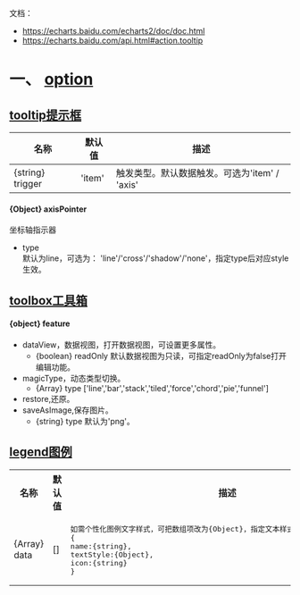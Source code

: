 文档：  
* https://echarts.baidu.com/echarts2/doc/doc.html
* https://echarts.baidu.com/api.html#action.tooltip

# 一、 [option](https://echarts.baidu.com/echarts2/doc/doc.html#Option)
## [tooltip提示框](https://echarts.baidu.com/echarts2/doc/doc.html#Tooltip)

| 名称 | 默认值 | 描述 |
| --- | --- | --- |
| {string} trigger | 'item' | 触发类型。默认数据触发。可选为'item' / 'axis' |

#### {Object} axisPointer
坐标轴指示器  
* type  
  默认为line，可选为： 'line'/'cross'/'shadow'/'none'，指定type后对应style生效。  
  
## [toolbox工具箱](https://echarts.baidu.com/echarts2/doc/doc.html#Toolbox)  
#### {object} feature
* dataView，数据视图，打开数据视图，可设置更多属性。
  * {boolean} readOnly 默认数据视图为只读，可指定readOnly为false打开编辑功能。
* magicType，动态类型切换。
  * {Array} type \['line','bar','stack','tiled','force','chord','pie','funnel']
* restore,还原。
* saveAsImage,保存图片。
  * {string} type 默认为'png'。
  
## [legend图例](https://echarts.baidu.com/echarts2/doc/doc.html#Legend)

<table>
  <tr>
    <th> 名称 </th>
    <th> 默认值 </th>
    <th> 描述 </th>
  </tr>
  <tr>
    <td> {Array} data </td>
    <td> [] </td>
    <td><pre>
如需个性化图例文字样式，可把数组项改为{Object}，指定文本样式和个性化图例icon，格式为
{
name:{string},
textStyle:{Object},
icon:{string}
}</pre></td>
  </tr>
</table>


